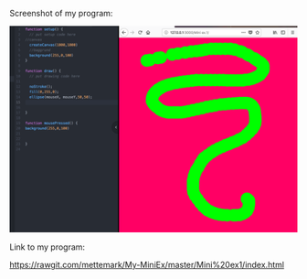 Screenshot of my program:

![ScreenShot](https://github.com/mettemark/My-MiniEx/blob/master/Mini%20ex1/Screenshot%20MiniEx1.jpg)

Link to my program:

https://rawgit.com/mettemark/My-MiniEx/master/Mini%20ex1/index.html
